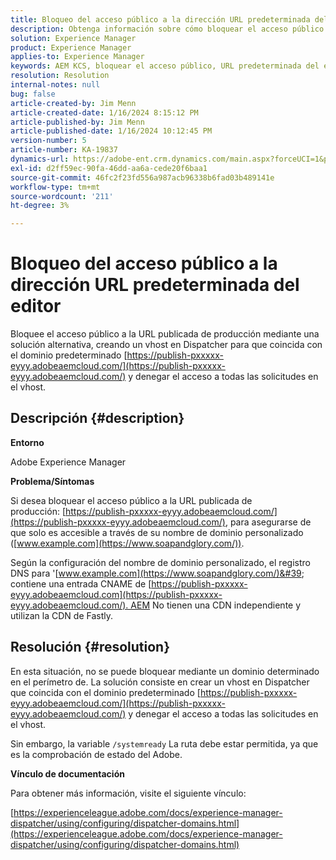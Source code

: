 ```yaml
---
title: Bloqueo del acceso público a la dirección URL predeterminada del editor
description: Obtenga información sobre cómo bloquear el acceso público a la URL publicada de producción en Adobe Experience Manager.
solution: Experience Manager
product: Experience Manager
applies-to: Experience Manager
keywords: AEM KCS, bloquear el acceso público, URL predeterminada del editor,, Adobe Experience Manager, Solución de problemas, Fastly, CDN, DNS, CNAME
resolution: Resolution
internal-notes: null
bug: false
article-created-by: Jim Menn
article-created-date: 1/16/2024 8:15:12 PM
article-published-by: Jim Menn
article-published-date: 1/16/2024 10:12:45 PM
version-number: 5
article-number: KA-19837
dynamics-url: https://adobe-ent.crm.dynamics.com/main.aspx?forceUCI=1&pagetype=entityrecord&etn=knowledgearticle&id=20ac51f0-abb4-ee11-a569-6045bd006268
exl-id: d2ff59ec-90fa-46dd-aa6a-cede20f6baa1
source-git-commit: 46fc2f23fd556a987acb96338b6fad03b489141e
workflow-type: tm+mt
source-wordcount: '211'
ht-degree: 3%

---
```


# Bloqueo del acceso público a la dirección URL predeterminada del editor


Bloquee el acceso público a la URL publicada de producción mediante una solución alternativa, creando un vhost en Dispatcher para que coincida con el dominio predeterminado [https://publish-pxxxxx-eyyy.adobeaemcloud.com/](https://publish-pxxxxx-eyyy.adobeaemcloud.com/) y denegar el acceso a todas las solicitudes en el vhost.

## Descripción {#description}


<b>Entorno</b>

Adobe Experience Manager

<b>Problema/Síntomas</b>

Si desea bloquear el acceso público a la URL publicada de producción: [https://publish-pxxxxx-eyyy.adobeaemcloud.com/](https://publish-pxxxxx-eyyy.adobeaemcloud.com/), para asegurarse de que solo es accesible a través de su nombre de dominio personalizado ([www.example.com](https://www.soapandglory.com/)).

Según la configuración del nombre de dominio personalizado, el registro DNS para &#39;[www.example.com](https://www.soapandglory.com/)&#39; contiene una entrada CNAME de [https://publish-pxxxxx-eyyy.adobeaemcloud.com](https://publish-pxxxxx-eyyy.adobeaemcloud.com/). AEM No tienen una CDN independiente y utilizan la CDN de Fastly.


## Resolución {#resolution}


En esta situación, no se puede bloquear mediante un dominio determinado en el perímetro de. La solución consiste en crear un vhost en Dispatcher que coincida con el dominio predeterminado [https://publish-pxxxxx-eyyy.adobeaemcloud.com/](https://publish-pxxxxx-eyyy.adobeaemcloud.com/) y denegar el acceso a todas las solicitudes en el vhost.

Sin embargo, la variable `/systemready` La ruta debe estar permitida, ya que es la comprobación de estado del Adobe.

<b>Vínculo de documentación</b>

Para obtener más información, visite el siguiente vínculo:

[https://experienceleague.adobe.com/docs/experience-manager-dispatcher/using/configuring/dispatcher-domains.html](https://experienceleague.adobe.com/docs/experience-manager-dispatcher/using/configuring/dispatcher-domains.html)
